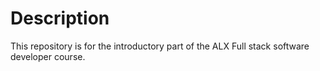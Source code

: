 # Description

This repository is for the introductory part of the ALX Full stack software developer course.
